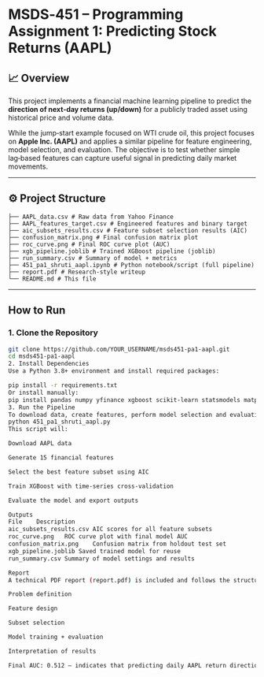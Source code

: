 # MSDS‑451 – Programming Assignment 1: Predicting Stock Returns (AAPL)

## 📈 Overview

This project implements a financial machine learning pipeline to predict the **direction of next‑day returns (up/down)** for a publicly traded asset using historical price and volume data.

While the jump‑start example focused on WTI crude oil, this project focuses on **Apple Inc. (AAPL)** and applies a similar pipeline for feature engineering, model selection, and evaluation. The objective is to test whether simple lag‑based features can capture useful signal in predicting daily market movements.

---

## ⚙️ Project Structure
```
├── AAPL_data.csv # Raw data from Yahoo Finance
├── AAPL_features_target.csv # Engineered features and binary target
├── aic_subsets_results.csv # Feature subset selection results (AIC)
├── confusion_matrix.png # Final confusion matrix plot
├── roc_curve.png # Final ROC curve plot (AUC)
├── xgb_pipeline.joblib # Trained XGBoost pipeline (joblib)
├── run_summary.csv # Summary of model + metrics
├── 451_pa1_shruti_aapl.ipynb # Python notebook/script (full pipeline)
├── report.pdf # Research‑style writeup
└── README.md # This file
```
---

## How to Run

### 1. Clone the Repository

```bash
git clone https://github.com/YOUR_USERNAME/msds451-pa1-aapl.git
cd msds451-pa1-aapl
2. Install Dependencies
Use a Python 3.8+ environment and install required packages:

pip install -r requirements.txt
Or install manually:
pip install pandas numpy yfinance xgboost scikit-learn statsmodels matplotlib joblib
3. Run the Pipeline
To download data, create features, perform model selection and evaluation:
python 451_pa1_shruti_aapl.py
This script will:

Download AAPL data

Generate 15 financial features

Select the best feature subset using AIC

Train XGBoost with time‑series cross‑validation

Evaluate the model and export outputs

Outputs
File	Description
aic_subsets_results.csv	AIC scores for all feature subsets
roc_curve.png	ROC curve plot with final model AUC
confusion_matrix.png	Confusion matrix from holdout test set
xgb_pipeline.joblib	Saved trained model for reuse
run_summary.csv	Summary of model settings and results

Report
A technical PDF report (report.pdf) is included and follows the structure of the reference 451_pa1_technical_report_v001.pdf. It explains:

Problem definition

Feature design

Subset selection

Model training + evaluation

Interpretation of results

Final AUC: 0.512 — indicates that predicting daily AAPL return direction using simple lag‑based features is difficult due to limited signal.

